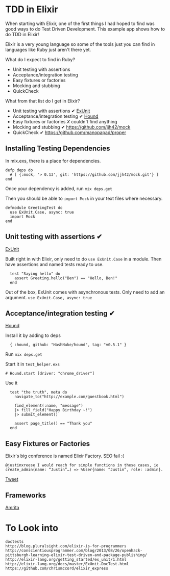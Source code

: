 # TDD in Elixir

When starting with Elixir, one of the first things I had hoped to find was good
ways to do Test Driven Development. This example app shows how to do TDD in
Elixir!

Elixir is a very young language so some of the tools just you can find in
languages like Ruby just aren't there yet.

What do I expect to find in Ruby?

- Unit testing with assertions
- Acceptance/integration testing
- Easy fixtures or factories
- Mocking and stubbing
- QuickCheck

What from that list do I get in Elixir?

- Unit testing with assertions ✔︎ [ExUnit](http://elixir-lang.org/getting_started/ex_unit/1.html)
- Acceptance/integration testing ✔︎ [Hound](https://github.com/HashNuke/hound)
- Easy fixtures or factories 𝘟 couldn't find anything
- Mocking and stubbing ✔︎ https://github.com/jjh42/mock
- QuickCheck ✔︎ https://github.com/manopapad/proper

## Installing Testing Dependencies

In mix.exs, there is a place for dependencies.

````
defp deps do
  # [ {:mock, '> 0.13', git: 'https://github.com/jjh42/mock.git'} ]
end
````

Once your dependency is added, run `mix deps.get`

Then you should be able to `import Mock` in your text files where necessary.

````
defmodule GreetingTest do
  use ExUnit.Case, async: true
  import Mock
end
````

## Unit testing with assertions ✔︎

[ExUnit](http://elixir-lang.org/getting_started/ex_unit/1.html)

Built right in with Elixir, only need to do `use ExUnit.Case` in a module. Then
have assertions and named tests ready to use.

````
  test "Saying hello" do
    assert Greeting.hello("Ben") == "Hello, Ben!"
  end
````

Out of the box, ExUnit comes with asynchronous tests. Only need to add an
argument. `use ExUnit.Case, async: true`

## Acceptance/integration testing ✔︎

[Hound](https://github.com/HashNuke/hound)

Install it by adding to deps

````
  { :hound, github: "HashNuke/hound", tag: "v0.5.1" }
````

Run `mix deps.get`

Start it in `test_helper.exs`

````
# Hound.start [driver: "chrome_driver"]
````

Use it

````
  test "the truth", meta do
    navigate_to("http://example.com/guestbook.html")

    find_element(:name, "message")
    |> fill_field("Happy Birthday ~!")
    |> submit_element()

    assert page_title() == "Thank you"
  end
````

## Easy Fixtures or Factories

Elixir's big conference is named Elixir Factory. SEO fail :(

````
@justinxreese I would reach for simple functions in these cases, ie
create_admin(name: “Justin”…) => %User{name: “Justin”, role: :admin}.
````

[Tweet](https://twitter.com/chris_mccord/status/466371187585863681)

## Frameworks

[Amrita](https://github.com/josephwilk/amrita)

# To Look into
````
doctests
http://blog.pluralsight.com/elixir-is-for-programmers
http://conscientiousprogrammer.com/blog/2013/08/26/openhack-pittsburgh-learning-elixir-test-driven-and-package-publishing/
http://elixir-lang.org/getting_started/ex_unit/1.html
http://elixir-lang.org/docs/master/ExUnit.DocTest.html
https://github.com/chrismccord/elixir_express
````
